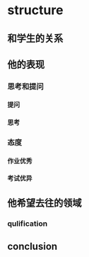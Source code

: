 # structure

## 和学生的关系

## 他的表现

### 思考和提问

#### 提问

#### 思考

### 态度

#### 作业优秀

#### 考试优异

## 他希望去往的领域

### qulification

## conclusion

